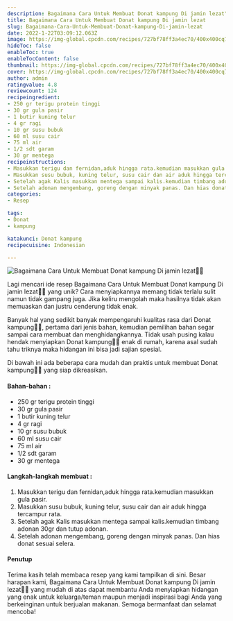 ```yaml
---
description: Bagaimana Cara Untuk Membuat Donat kampung Di jamin lezat"
title: Bagaimana Cara Untuk Membuat Donat kampung Di jamin lezat
slug: Bagaimana-Cara-Untuk-Membuat-Donat-kampung-Di-jamin-lezat
date: 2022-1-22T03:09:12.063Z
image: https://img-global.cpcdn.com/recipes/727bf78ff3a4ec70/400x400cq70/photo.jpg
hideToc: false
enableToc: true
enableTocContent: false
thumbnail: https://img-global.cpcdn.com/recipes/727bf78ff3a4ec70/400x400cq70/photo.jpg
cover: https://img-global.cpcdn.com/recipes/727bf78ff3a4ec70/400x400cq70/photo.jpg
author: admin
ratingvalue: 4.8
reviewcount: 124
recipeingredient:
- 250 gr terigu protein tinggi
- 30 gr gula pasir
- 1 butir kuning telur
- 4 gr ragi
- 10 gr susu bubuk
- 60 ml susu cair
- 75 ml air
- 1/2 sdt garam
- 30 gr mentega
recipeinstructions:
- Masukkan terigu dan fernidan,aduk hingga rata.kemudian masukkan gula pasir.
- Masukkan susu bubuk, kuning telur, susu cair dan air aduk hingga tercampur rata.
- Setelah agak Kalis masukkan mentega sampai kalis.kemudian timbang adonan 30gr dan tutup adonan.
- Setelah adonan mengembang, goreng dengan minyak panas. Dan hias donat sesuai selera.
categories:
- Resep

tags:
- Donat
- kampung

katakunci: Donat kampung
recipecuisine: Indonesian

---
```


![Bagaimana Cara Untuk Membuat Donat kampung Di jamin lezat👩‍🍳](https://img-global.cpcdn.com/recipes/727bf78ff3a4ec70/400x400cq70/photo.jpg)

Lagi mencari ide resep Bagaimana Cara Untuk Membuat Donat kampung Di jamin lezat👩‍🍳 yang unik? Cara menyiapkannya memang tidak terlalu sulit namun tidak gampang juga. Jika keliru mengolah maka hasilnya tidak akan memuaskan dan justru cenderung tidak enak.

Banyak hal yang sedikit banyak mempengaruhi kualitas rasa dari Donat kampung👩‍🍳, pertama dari jenis bahan, kemudian pemilihan bahan segar sampai cara membuat dan menghidangkannya. Tidak usah pusing kalau hendak menyiapkan Donat kampung👩‍🍳 enak di rumah, karena asal sudah tahu triknya maka hidangan ini bisa jadi sajian spesial.

Di bawah ini ada beberapa cara mudah dan praktis untuk membuat Donat kampung👩‍🍳 yang siap dikreasikan.

<!--inarticleads1-->

#### Bahan-bahan :

- 250 gr terigu protein tinggi
- 30 gr gula pasir
- 1 butir kuning telur
- 4 gr ragi
- 10 gr susu bubuk
- 60 ml susu cair
- 75 ml air
- 1/2 sdt garam
- 30 gr mentega

<!--inarticleads2-->

#### Langkah-langkah membuat :

1. Masukkan terigu dan fernidan,aduk hingga rata.kemudian masukkan gula pasir.
1. Masukkan susu bubuk, kuning telur, susu cair dan air aduk hingga tercampur rata.
1. Setelah agak Kalis masukkan mentega sampai kalis.kemudian timbang adonan 30gr dan tutup adonan.
1. Setelah adonan mengembang, goreng dengan minyak panas. Dan hias donat sesuai selera.

#### Penutup

Terima kasih telah membaca resep yang kami tampilkan di sini. Besar harapan kami, Bagaimana Cara Untuk Membuat Donat kampung Di jamin lezat👩‍🍳 yang mudah di atas dapat membantu Anda menyiapkan hidangan yang enak untuk keluarga/teman maupun menjadi inspirasi bagi Anda yang berkeinginan untuk berjualan makanan. Semoga bermanfaat dan selamat mencoba!